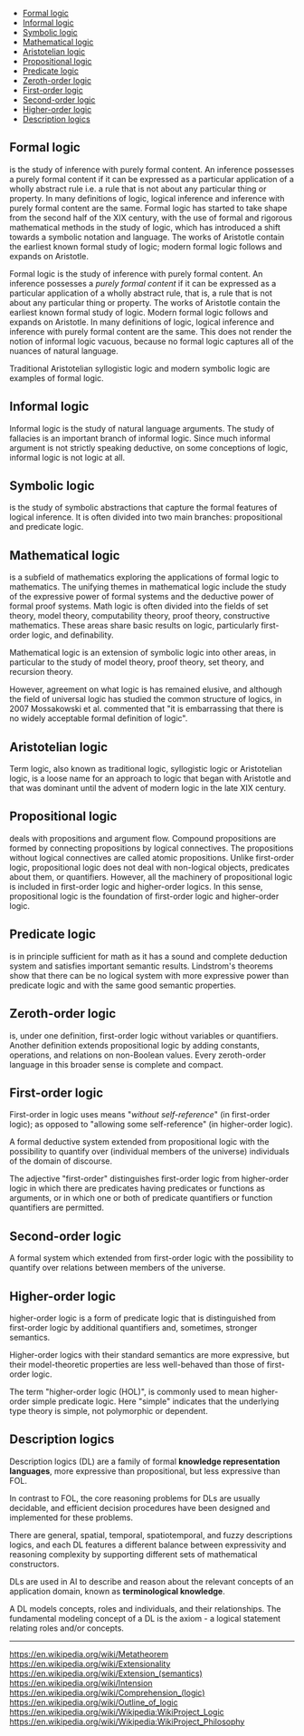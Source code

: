 <!-- TOC -->

- [Formal logic](#formal-logic)
- [Informal logic](#informal-logic)
- [Symbolic logic](#symbolic-logic)
- [Mathematical logic](#mathematical-logic)
- [Aristotelian logic](#aristotelian-logic)
- [Propositional logic](#propositional-logic)
- [Predicate logic](#predicate-logic)
- [Zeroth-order logic](#zeroth-order-logic)
- [First-order logic](#first-order-logic)
- [Second-order logic](#second-order-logic)
- [Higher-order logic](#higher-order-logic)
- [Description logics](#description-logics)

<!-- /TOC -->


## Formal logic
is the study of inference with purely formal content. An inference possesses a purely formal content if it can be expressed as a particular application of a wholly abstract rule i.e. a rule that is not about any particular thing or property. In many definitions of logic, logical inference and inference with purely formal content are the same. Formal logic has started to take shape from the second half of the XIX century, with the use of formal and rigorous mathematical methods in the study of logic, which has introduced a shift towards a symbolic notation and language. The works of Aristotle contain the earliest known formal study of logic; modern formal logic follows and expands on Aristotle.

Formal logic is the study of inference with purely formal content. An inference possesses a _purely formal content_ if it can be expressed as a particular application of a wholly abstract rule, that is, a rule that is not about any particular thing or property. The works of Aristotle contain the earliest known formal study of logic. Modern formal logic follows and expands on Aristotle. In many definitions of logic, logical inference and inference with purely formal content are the same. This does not render the notion of informal logic vacuous, because no formal logic captures all of the nuances of natural language.

Traditional Aristotelian syllogistic logic and modern symbolic logic are examples of formal logic.


## Informal logic
Informal logic is the study of natural language arguments. The study of fallacies is an important branch of informal logic. Since much informal argument is not strictly speaking deductive, on some conceptions of logic, informal logic is not logic at all.


## Symbolic logic
is the study of symbolic abstractions that capture the formal features of logical inference. It is often divided into two main branches: propositional and predicate logic.


## Mathematical logic
is a subfield of mathematics exploring the applications of formal logic to mathematics. The unifying themes in mathematical logic include the study of the expressive power of formal systems and the deductive power of formal proof systems. Math logic is often divided into the fields of set theory, model theory, computability theory, proof theory, constructive mathematics. These areas share basic results on logic, particularly first-order logic, and definability.

Mathematical logic is an extension of symbolic logic into other areas, in particular to the study of model theory, proof theory, set theory, and recursion theory.

However, agreement on what logic is has remained elusive, and although the field of universal logic has studied the common structure of logics, in 2007 Mossakowski et al. commented that "it is embarrassing that there is no widely acceptable formal definition of logic".



## Aristotelian logic
Term logic, also known as traditional logic, syllogistic logic or Aristotelian logic, is a loose name for an approach to logic that began with Aristotle and that was dominant until the advent of modern logic in the late XIX century.


## Propositional logic
deals with propositions and argument flow. Compound propositions are formed by connecting propositions by logical connectives. The propositions without logical connectives are called atomic propositions. Unlike first-order logic, propositional logic does not deal with non-logical objects, predicates about them, or quantifiers. However, all the machinery of propositional logic is included in first-order logic and higher-order logics. In this sense, propositional logic is the foundation of first-order logic and higher-order logic.


## Predicate logic
is in principle sufficient for math as it has a sound and complete deduction system and satisfies important semantic results. Lindstrom's theorems show that there can be no logical system with more expressive power than predicate logic and with the same good semantic properties.


## Zeroth-order logic
is, under one definition, first-order logic without variables or quantifiers. Another definition extends propositional logic by adding constants, operations, and relations on non-Boolean values. Every zeroth-order language in this broader sense is complete and compact.


## First-order logic
First-order in logic uses means "_without self-reference_" (in first-order logic); as opposed to "allowing some self-reference" (in higher-order logic).

A formal deductive system 
extended from propositional logic 
with the possibility to quantify over 
(individual members of the universe)
individuals of the domain of discourse.

The adjective "first-order" distinguishes first-order logic from higher-order logic in which there are predicates having predicates or functions as arguments, or in which one or both of predicate quantifiers or function quantifiers are permitted.

## Second-order logic
A formal system which 
extended from first-order logic 
with the possibility to quantify over 
relations between members of the universe.


## Higher-order logic
higher-order logic is a form of predicate logic that is distinguished from first-order logic by additional quantifiers and, sometimes, stronger semantics.

Higher-order logics with their standard semantics are more expressive, but their model-theoretic properties are less well-behaved than those of first-order logic.

The term "higher-order logic (HOL)", is commonly used to mean higher-order simple predicate logic. Here "simple" indicates that the underlying type theory is simple, not polymorphic or dependent.


## Description logics
Description logics (DL) are a family of formal **knowledge representation languages**, more expressive than propositional, but less expressive than FOL.

In contrast to FOL, the core reasoning problems for DLs are usually decidable, and efficient decision procedures have been designed and implemented for these problems.

There are general, spatial, temporal, spatiotemporal, and fuzzy descriptions logics, and each DL features a different balance between  expressivity and reasoning complexity by supporting different sets of mathematical constructors.

DLs are used in AI to describe and reason about the relevant concepts of an application domain, known as **terminological knowledge**.

A DL models concepts, roles and individuals, and their relationships. The fundamental modeling concept of a DL is the axiom - a logical statement relating roles and/or concepts.





---

https://en.wikipedia.org/wiki/Metatheorem
https://en.wikipedia.org/wiki/Extensionality
https://en.wikipedia.org/wiki/Extension_(semantics)
https://en.wikipedia.org/wiki/Intension
https://en.wikipedia.org/wiki/Comprehension_(logic)
https://en.wikipedia.org/wiki/Outline_of_logic
https://en.wikipedia.org/wiki/Wikipedia:WikiProject_Logic
https://en.wikipedia.org/wiki/Wikipedia:WikiProject_Philosophy

